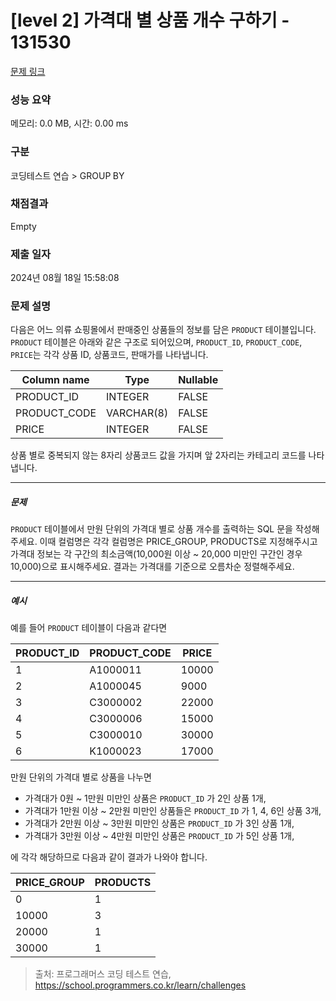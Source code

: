 # [level 2] 가격대 별 상품 개수 구하기 - 131530 

[문제 링크](https://school.programmers.co.kr/learn/courses/30/lessons/131530?language=mysql) 

### 성능 요약

메모리: 0.0 MB, 시간: 0.00 ms

### 구분

코딩테스트 연습 > GROUP BY

### 채점결과

Empty

### 제출 일자

2024년 08월 18일 15:58:08

### 문제 설명

<p>다음은 어느 의류 쇼핑몰에서 판매중인 상품들의 정보를 담은 <code>PRODUCT</code> 테이블입니다. <code>PRODUCT</code> 테이블은 아래와 같은 구조로 되어있으며, <code>PRODUCT_ID</code>, <code>PRODUCT_CODE</code>, <code>PRICE</code>는 각각 상품 ID, 상품코드, 판매가를 나타냅니다.</p>
<table class="table">
        <thead><tr>
<th>Column name</th>
<th>Type</th>
<th>Nullable</th>
</tr>
</thead>
        <tbody><tr>
<td>PRODUCT_ID</td>
<td>INTEGER</td>
<td>FALSE</td>
</tr>
<tr>
<td>PRODUCT_CODE</td>
<td>VARCHAR(8)</td>
<td>FALSE</td>
</tr>
<tr>
<td>PRICE</td>
<td>INTEGER</td>
<td>FALSE</td>
</tr>
</tbody>
      </table>
<p>상품 별로 중복되지 않는 8자리 상품코드 값을 가지며 앞 2자리는 카테고리 코드를 나타냅니다.</p>

<hr>

<h5>문제</h5>

<p><code>PRODUCT</code> 테이블에서 만원 단위의 가격대 별로 상품 개수를 출력하는 SQL 문을 작성해주세요. 이때 컬럼명은 각각 컬럼명은 PRICE_GROUP, PRODUCTS로 지정해주시고 가격대 정보는 각 구간의 최소금액(10,000원 이상 ~ 20,000 미만인 구간인 경우 10,000)으로 표시해주세요. 결과는 가격대를 기준으로 오름차순 정렬해주세요.</p>

<hr>

<h5>예시</h5>

<p>예를 들어 <code>PRODUCT</code> 테이블이 다음과 같다면</p>
<table class="table">
        <thead><tr>
<th>PRODUCT_ID</th>
<th>PRODUCT_CODE</th>
<th>PRICE</th>
</tr>
</thead>
        <tbody><tr>
<td>1</td>
<td>A1000011</td>
<td>10000</td>
</tr>
<tr>
<td>2</td>
<td>A1000045</td>
<td>9000</td>
</tr>
<tr>
<td>3</td>
<td>C3000002</td>
<td>22000</td>
</tr>
<tr>
<td>4</td>
<td>C3000006</td>
<td>15000</td>
</tr>
<tr>
<td>5</td>
<td>C3000010</td>
<td>30000</td>
</tr>
<tr>
<td>6</td>
<td>K1000023</td>
<td>17000</td>
</tr>
</tbody>
      </table>
<p>만원 단위의 가격대 별로 상품을 나누면</p>

<ul>
<li>가격대가 0원 ~ 1만원 미만인 상품은 <code>PRODUCT_ID</code> 가 2인 상품 1개,</li>
<li>가격대가 1만원 이상 ~ 2만원 미만인 상품들은 <code>PRODUCT_ID</code> 가 1, 4, 6인 상품 3개,</li>
<li>가격대가 2만원 이상 ~ 3만원 미만인 상품은 <code>PRODUCT_ID</code> 가 3인 상품 1개,</li>
<li>가격대가 3만원 이상 ~ 4만원 미만인 상품은 <code>PRODUCT_ID</code> 가 5인 상품 1개,</li>
</ul>

<p>에 각각 해당하므로 다음과 같이 결과가 나와야 합니다.</p>
<table class="table">
        <thead><tr>
<th>PRICE_GROUP</th>
<th>PRODUCTS</th>
</tr>
</thead>
        <tbody><tr>
<td>0</td>
<td>1</td>
</tr>
<tr>
<td>10000</td>
<td>3</td>
</tr>
<tr>
<td>20000</td>
<td>1</td>
</tr>
<tr>
<td>30000</td>
<td>1</td>
</tr>
</tbody>
      </table>

> 출처: 프로그래머스 코딩 테스트 연습, https://school.programmers.co.kr/learn/challenges